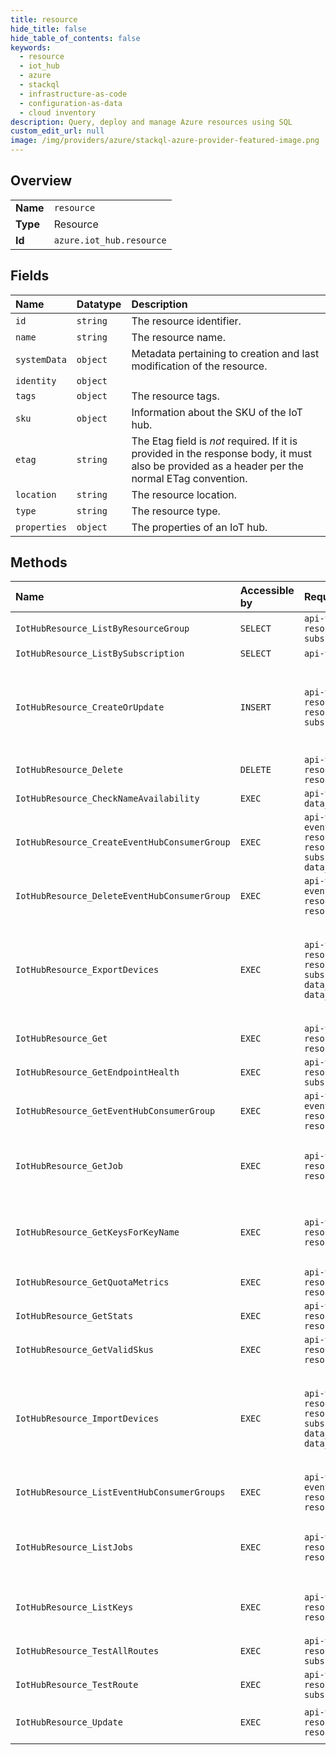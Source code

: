 ```yaml
---
title: resource
hide_title: false
hide_table_of_contents: false
keywords:
  - resource
  - iot_hub
  - azure    
  - stackql
  - infrastructure-as-code
  - configuration-as-data
  - cloud inventory
description: Query, deploy and manage Azure resources using SQL
custom_edit_url: null
image: /img/providers/azure/stackql-azure-provider-featured-image.png
---
```

  
    

## Overview
<table><tbody>
<tr><td><b>Name</b></td><td><code>resource</code></td></tr>
<tr><td><b>Type</b></td><td>Resource</td></tr>
<tr><td><b>Id</b></td><td><code>azure.iot_hub.resource</code></td></tr>
</tbody></table>

## Fields
| Name | Datatype | Description |
|:-----|:---------|:------------|
| `id` | `string` | The resource identifier. |
| `name` | `string` | The resource name. |
| `systemData` | `object` | Metadata pertaining to creation and last modification of the resource. |
| `identity` | `object` |  |
| `tags` | `object` | The resource tags. |
| `sku` | `object` | Information about the SKU of the IoT hub. |
| `etag` | `string` | The Etag field is *not* required. If it is provided in the response body, it must also be provided as a header per the normal ETag convention. |
| `location` | `string` | The resource location. |
| `type` | `string` | The resource type. |
| `properties` | `object` | The properties of an IoT hub. |
## Methods
| Name | Accessible by | Required Params | Description |
|:-----|:--------------|:----------------|:------------|
| `IotHubResource_ListByResourceGroup` | `SELECT` | `api-version, resourceGroupName, subscriptionId` | Get all the IoT hubs in a resource group. |
| `IotHubResource_ListBySubscription` | `SELECT` | `api-version, subscriptionId` | Get all the IoT hubs in a subscription. |
| `IotHubResource_CreateOrUpdate` | `INSERT` | `api-version, resourceGroupName, resourceName, subscriptionId, data__sku` | Create or update the metadata of an Iot hub. The usual pattern to modify a property is to retrieve the IoT hub metadata and security metadata, and then combine them with the modified values in a new body to update the IoT hub. |
| `IotHubResource_Delete` | `DELETE` | `api-version, resourceGroupName, resourceName, subscriptionId` | Delete an IoT hub. |
| `IotHubResource_CheckNameAvailability` | `EXEC` | `api-version, subscriptionId, data__name` | Check if an IoT hub name is available. |
| `IotHubResource_CreateEventHubConsumerGroup` | `EXEC` | `api-version, eventHubEndpointName, name, resourceGroupName, resourceName, subscriptionId, data__properties` | Add a consumer group to an Event Hub-compatible endpoint in an IoT hub. |
| `IotHubResource_DeleteEventHubConsumerGroup` | `EXEC` | `api-version, eventHubEndpointName, name, resourceGroupName, resourceName, subscriptionId` | Delete a consumer group from an Event Hub-compatible endpoint in an IoT hub. |
| `IotHubResource_ExportDevices` | `EXEC` | `api-version, resourceGroupName, resourceName, subscriptionId, data__excludeKeys, data__exportBlobContainerUri` | Exports all the device identities in the IoT hub identity registry to an Azure Storage blob container. For more information, see: https://docs.microsoft.com/azure/iot-hub/iot-hub-devguide-identity-registry#import-and-export-device-identities. |
| `IotHubResource_Get` | `EXEC` | `api-version, resourceGroupName, resourceName, subscriptionId` | Get the non-security related metadata of an IoT hub. |
| `IotHubResource_GetEndpointHealth` | `EXEC` | `api-version, iotHubName, resourceGroupName, subscriptionId` | Get the health for routing endpoints. |
| `IotHubResource_GetEventHubConsumerGroup` | `EXEC` | `api-version, eventHubEndpointName, name, resourceGroupName, resourceName, subscriptionId` | Get a consumer group from the Event Hub-compatible device-to-cloud endpoint for an IoT hub. |
| `IotHubResource_GetJob` | `EXEC` | `api-version, jobId, resourceGroupName, resourceName, subscriptionId` | Get the details of a job from an IoT hub. For more information, see: https://docs.microsoft.com/azure/iot-hub/iot-hub-devguide-identity-registry. |
| `IotHubResource_GetKeysForKeyName` | `EXEC` | `api-version, keyName, resourceGroupName, resourceName, subscriptionId` | Get a shared access policy by name from an IoT hub. For more information, see: https://docs.microsoft.com/azure/iot-hub/iot-hub-devguide-security. |
| `IotHubResource_GetQuotaMetrics` | `EXEC` | `api-version, resourceGroupName, resourceName, subscriptionId` | Get the quota metrics for an IoT hub. |
| `IotHubResource_GetStats` | `EXEC` | `api-version, resourceGroupName, resourceName, subscriptionId` | Get the statistics from an IoT hub. |
| `IotHubResource_GetValidSkus` | `EXEC` | `api-version, resourceGroupName, resourceName, subscriptionId` | Get the list of valid SKUs for an IoT hub. |
| `IotHubResource_ImportDevices` | `EXEC` | `api-version, resourceGroupName, resourceName, subscriptionId, data__inputBlobContainerUri, data__outputBlobContainerUri` | Import, update, or delete device identities in the IoT hub identity registry from a blob. For more information, see: https://docs.microsoft.com/azure/iot-hub/iot-hub-devguide-identity-registry#import-and-export-device-identities. |
| `IotHubResource_ListEventHubConsumerGroups` | `EXEC` | `api-version, eventHubEndpointName, resourceGroupName, resourceName, subscriptionId` | Get a list of the consumer groups in the Event Hub-compatible device-to-cloud endpoint in an IoT hub. |
| `IotHubResource_ListJobs` | `EXEC` | `api-version, resourceGroupName, resourceName, subscriptionId` | Get a list of all the jobs in an IoT hub. For more information, see: https://docs.microsoft.com/azure/iot-hub/iot-hub-devguide-identity-registry. |
| `IotHubResource_ListKeys` | `EXEC` | `api-version, resourceGroupName, resourceName, subscriptionId` | Get the security metadata for an IoT hub. For more information, see: https://docs.microsoft.com/azure/iot-hub/iot-hub-devguide-security. |
| `IotHubResource_TestAllRoutes` | `EXEC` | `api-version, iotHubName, resourceGroupName, subscriptionId` | Test all routes configured in this Iot Hub |
| `IotHubResource_TestRoute` | `EXEC` | `api-version, iotHubName, resourceGroupName, subscriptionId, data__route` | Test the new route for this Iot Hub |
| `IotHubResource_Update` | `EXEC` | `api-version, resourceGroupName, resourceName, subscriptionId` | Update an existing IoT Hub tags. to update other fields use the CreateOrUpdate method |
